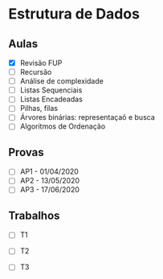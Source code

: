 # Estrutura de Dados
    
## Aulas

- [x] Revisão FUP
- [ ] Recursão
- [ ] Análise de complexidade
- [ ] Listas Sequenciais
- [ ] Listas Encadeadas
- [ ] Pilhas, filas
- [ ] Árvores binárias: representaçaõ e busca
- [ ] Algoritmos de Ordenação

## Provas

- [ ] AP1 - 01/04/2020
- [ ] AP2 - 13/05/2020
- [ ] AP3 - 17/06/2020

## Trabalhos

- [ ] T1
- [ ] T2
- [ ] T3


